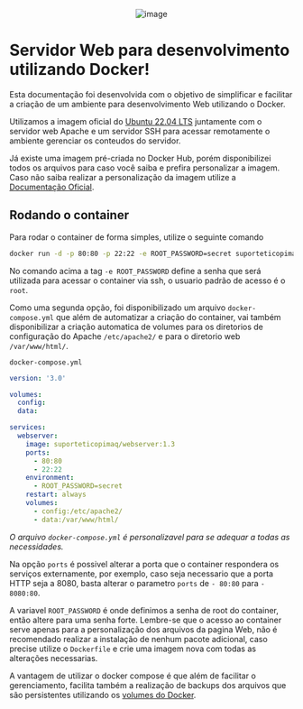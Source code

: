 <div align="center">
  
![image](https://www.copimaq.com.br/wp-content/uploads/2020/10/Logo-topo-Menu.png)

</div>

# Servidor Web para desenvolvimento utilizando Docker!
Esta documentação foi desenvolvida com o objetivo de simplificar e facilitar a criação de um ambiente para desenvolvimento Web utilizando o Docker. 

Utilizamos a imagem oficial do [Ubuntu 22.04 LTS](https://hub.docker.com/layers/library/ubuntu/22.04/images/sha256-c985bc3f77946b8e92c9a3648c6f31751a7dd972e06604785e47303f4ad47c4c?context=explore) juntamente com o servidor web Apache e um servidor SSH para acessar remotamente o ambiente gerenciar os conteudos do servidor.

Já existe uma imagem pré-criada no Docker Hub, porém disponibilizei todos os arquivos para caso você saiba e prefira personalizar a imagem.
Caso não saiba realizar a personalização da imagem utilize a [Documentação Oficial](https://docs.docker.com/build/).

## Rodando o container
Para rodar o container de forma simples, utilize o seguinte comando
~~~bash
docker run -d -p 80:80 -p 22:22 -e ROOT_PASSWORD=secret suporteticopimaq/webserver:1.3
~~~
No comando acima a tag `-e ROOT_PASSWORD` define a senha que será utilizada para acessar o container via ssh, o usuario padrão de acesso é o `root`.
 
Como uma segunda opção, foi disponibilizado um arquivo `docker-compose.yml` que além de automatizar a criação do container, vai também disponibilizar a criação automatica de volumes para os diretorios de configuração do Apache `/etc/apache2/` e para o diretorio web `/var/www/html/`.

`docker-compose.yml`
~~~yml
version: '3.0'

volumes:
  config:
  data:

services:
  webserver:
    image: suporteticopimaq/webserver:1.3
    ports:
      - 80:80
      - 22:22
    environment:
      - ROOT_PASSWORD=secret
    restart: always
    volumes:
      - config:/etc/apache2/
      - data:/var/www/html/
~~~
_O arquivo `docker-compose.yml` é personalizavel para se adequar a todas as necessidades._

Na opção `ports` é possivel alterar a porta que o container respondera os serviços externamente, por exemplo, caso seja necessario que a porta HTTP seja a 8080, basta alterar o parametro `ports` de `- 80:80` para `- 8080:80`.

A variavel `ROOT_PASSWORD` é onde definimos a senha de root do container, então altere para uma senha forte. Lembre-se que o acesso ao container serve apenas para a personalização dos arquivos da pagina Web, não é recomendado realizar a instalação de nenhum pacote adicional, caso precise utilize o `Dockerfile` e crie uma imagem nova com todas as alterações necessarias.

A vantagem de utilizar o docker compose é que além de facilitar o gerenciamento, facilita também a realização de backups dos arquivos que são persistentes utilizando os [volumes do Docker](https://docs.docker.com/storage/volumes/).
